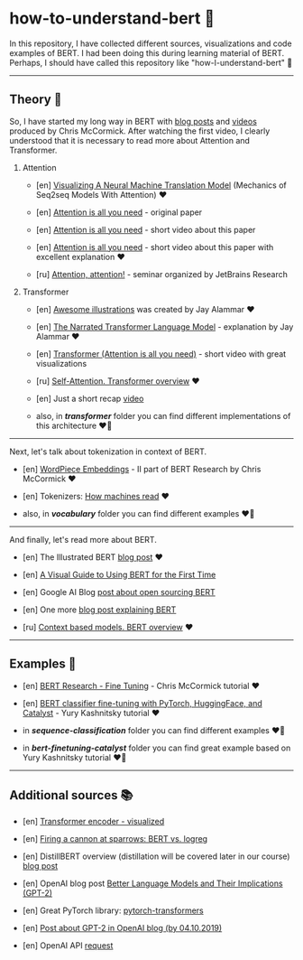 # how-to-understand-bert 🤗
In this repository, I have collected different sources, visualizations and code examples of BERT. I had been doing this during learning material of BERT. Perhaps, I should have called this repository like "how-I-understand-bert" 🤔

****

## Theory 🙌
So, I have started my long way in BERT with [blog posts](https://mccormickml.com/tutorials/) and [videos](https://www.youtube.com/watch?v=FKlPCK1uFrc&list=PLam9sigHPGwOBuH4_4fr-XvDbe5uneaf6&index=1) produced by Chris McCormick. After watching the first video, I clearly understood that it is necessary to read more about Attention and Transformer.

1. Attention
   + [en] [Visualizing A Neural Machine Translation Model](https://jalammar.github.io/visualizing-neural-machine-translation-mechanics-of-seq2seq-models-with-attention/) (Mechanics of Seq2seq Models With Attention) ❤️

   + [en] [Attention is all you need](https://arxiv.org/abs/1706.03762) - original paper

   + [en] [Attention is all you need](https://www.youtube.com/watch?v=iDulhoQ2pro) - short video about this paper

   + [en] [Attention is all you need](https://www.youtube.com/watch?v=nPuWGx_wF3I&list=WL&index=74) - short video about this paper with excellent explanation ❤️

   + [ru] [Attention, attention!](https://www.youtube.com/watch?v=q9svwVYduSo&list=WL&index=98&t=4s) - seminar organized by JetBrains Research

2. Transformer
   + [en] [Awesome illustrations](http://jalammar.github.io/illustrated-transformer/) was created by Jay Alammar ❤️

   + [en] [The Narrated Transformer Language Model](https://www.youtube.com/watch?v=-QH8fRhqFHM) - explanation by Jay Alammar ❤️

   + [en] [Transformer (Attention is all you need)](https://www.youtube.com/watch?v=z1xs9jdZnuY) - short video with great visualizations

   + [ru] [Self-Attention. Transformer overview](https://www.youtube.com/❤️watch?v=UETKUIlYE6g) ❤️

   + [en] Just a short recap [video](https://www.youtube.com/watch?v=S27pHKBEp30&list=WL&index=95&t=41s)

   + also, in **_transformer_** folder you can find different implementations of this architecture ❤️‍🔥

****

Next, let's talk about tokenization in context of BERT.
   + [en] [WordPiece Embeddings](https://www.youtube.com/watch?v=zJW57aCBCTk&list=PLam9sigHPGwOBuH4_4fr-XvDbe5uneaf6&index=2) - II part of BERT Research by Chris McCormick ❤️

   + [en] Tokenizers: [How machines read](https://blog.floydhub.com/tokenization-nlp/) ❤️

   + also, in __*vocabulary*__ folder you can find different examples ❤️‍🔥

****

And finally, let's read more about BERT.
   + [en] The Illustrated BERT [blog post](http://jalammar.github.io/illustrated-bert/) ❤️

   + [en] [A Visual Guide to Using BERT for the First Time](http://jalammar.github.io/a-visual-guide-to-using-bert-for-the-first-time/)

   + [en] Google AI Blog [post about open sourcing BERT](https://ai.googleblog.com/2018/11/open-sourcing-bert-state-of-art-pre.html)

   + [en] One more [blog post explaining BERT](https://yashuseth.blog/2019/06/12/bert-explained-faqs-understand-bert-working/)

   + [ru] [Context based models. BERT overview](https://www.youtube.com/watch?v=1DygevyV2eA) ❤️

****

## Examples 💪
   + [en] [BERT Research - Fine Tuning](https://www.youtube.com/watch?v=x66kkDnbzi4&list=PLam9sigHPGwOBuH4_4fr-XvDbe5uneaf6&index=3) - Chris McCormick tutorial ❤️

   + [en] [BERT classifier fine-tuning with PyTorch, HuggingFace, and Catalyst](https://github.com/Yorko/bert-finetuning-catalyst) - Yury Kashnitsky tutorial ❤️

   + in __*sequence-classification*__ folder you can find different examples ❤️‍🔥

   + in __*bert-finetuning-catalyst*__ folder you can find great example based on Yury Kashnitsky tutorial ❤️‍🔥

****

## Additional sources 📚
   + [en] [Transformer encoder - visualized](https://github.com/mertensu/transformer-tutorial)

   + [en] [Firing a cannon at sparrows: BERT vs. logreg](https://www.youtube.com/watch?v=JIU6WZuWl6k&list=WL&index=50)

   + [en] DistillBERT overview (distillation will be covered later in our course) [blog post](https://medium.com/huggingface/distilbert-8cf3380435b5)

   + [en] OpenAI blog post [Better Language Models and Their Implications (GPT-2)](https://openai.com/blog/better-language-models/)

   + [en] Great PyTorch library: [pytorch-transformers](https://github.com/huggingface/transformers)

   + [en] [Post about GPT-2 in OpenAI blog (by 04.10.2019)](https://openai.com/blog/fine-tuning-gpt-2/)

   + [en] OpenAI API [request](https://openai.com/blog/openai-api/)
